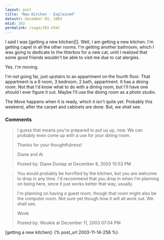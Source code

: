 ```yaml
---
layout: post
title: "New Kitchen - Explained"
datestr: December 03, 2003
mtid: 263
permalink: /saga/263.html
---
```


I said I was [getting a new kitchen][].  Well, I am getting a new kitchen.  I'm getting
capet in all the other rooms.  I'm getting another bathroom, which I was going to
dedicate to the litterbox for a new cat, until I realized that some good friends
wouldn't be able to visit me due to cat alergies.

Yes, I'm moving.

I'm not going far, just upstairs to an appartment on the fourth floor.  That
appartment is a 6 room, 3 bedroom, 2 bath, appartment.  It has a dining room.
Not that I'd know what to do with a dining room, but I'll have one should I
ever figure it out.  Maybe I'll use the dining room as a photo studio.

The Move happens when it is ready, which it isn't quite yet.  Probably this weekend,
after the carpet and cabinets are done. But, we shall see.

### Comments

<blockquote>
I guess that means you're prepared to put us up, now. We can probably even come up
with a use for your dining room.

Thanks for your thoughtfulness!

Diane and Al
<div class="comment-meta">Posted by: Diane Dunlap at December  8, 2003 10:53 PM</div> </blockquote>

<blockquote>
You would probably be horrified by the kitchen, but you are welcome to drop in
any time.  I'd recommend that you drop in when I'm planning on being here, since
it just works better that way, usually.

I'm planning on having a guest room, though that room might also be the computer
room.  Not sure yet though how it will all work out.  We shall see.

Wook
<div class="comment-meta">Posted by: Wookie at December 11, 2003 07:04 PM</div> </blockquote>

[getting a new kitchen]: {% post_url 2003-11-14-256 %}